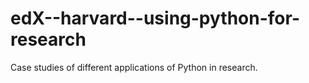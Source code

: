 # edX--harvard--using-python-for-research
Case studies of different applications of Python in research.
